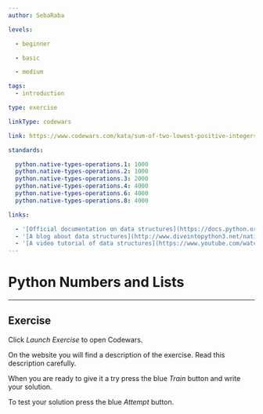 ```yaml
---
author: SebaRaba

levels:

  - beginner

  - basic

  - medium

tags:
  - introduction

type: exercise

linkType: codewars

link: https://www.codewars.com/kata/sum-of-two-lowest-positive-integers/python

standards:

  python.native-types-operations.1: 1000
  python.native-types-operations.2: 1000
  python.native-types-operations.3: 2000
  python.native-types-operations.4: 4000
  python.native-types-operations.6: 4000
  python.native-types-operations.8: 4000

links:

  - '[Official documentation on data structures](https://docs.python.org/3/library/stdtypes.html){website}'
  - '[A blog about data structures](http://www.diveintopython3.net/native-datatypes.html){website}'
  - '[A video tutorial of data structures](https://www.youtube.com/watch?v=TkpNMvBrEUw){video}'
---
```


# Python Numbers and Lists

---
## Exercise

Click *Launch Exercise* to open Codewars.

On the website you will find a description of the exercise. Read this description carefully.

When you are ready to give it a try press the blue *Train* button and write your solution.

To test your solution press the blue *Attempt* button.
